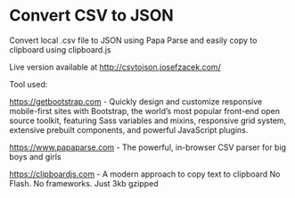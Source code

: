 # Convert CSV to JSON
Convert local .csv file to JSON using Papa Parse and easily copy to clipboard using clipboard.js

Live version available at http://csvtojson.josefzacek.com/

Tool used:

https://getbootstrap.com - Quickly design and customize responsive mobile-first sites with Bootstrap, the world’s most popular front-end open source toolkit, featuring Sass variables and mixins, responsive grid system, extensive prebuilt components, and powerful JavaScript plugins.

https://www.papaparse.com - The powerful, in-browser CSV parser for big boys and girls

https://clipboardjs.com - A modern approach to copy text to clipboard No Flash. No frameworks. Just 3kb gzipped
